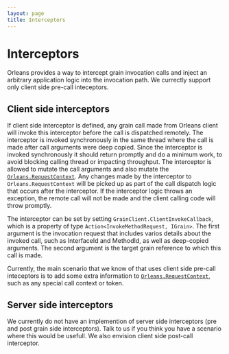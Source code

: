 ```yaml
---
layout: page
title: Interceptors
---
```


# Interceptors

Orleans provides a way to intercept grain invocation calls and inject an arbitrary application logic into the invocation path. We currectly support only client side pre-call inteceptors.

## Client side interceptors

If client side interceptor is defined, any grain call made from Orleans client will invoke this interceptor before the call is dispatched remotely. The interceptor is invoked synchronously in the same thread where the call is made after call arguments were deep copied. Since the interceptor is invoked synchronously it should return promptly and do a minimum work, to avoid blocking calling thread or impacting throughput. The interceptor is allowed to mutate the call arguments and also mutate the [`Orleans.RequestContext`](http://dotnet.github.io/orleans/Advanced-Concepts/Request-Context). Any changes made by the interceptor to `Orleans.RequestContext` will be picked up as part of the call dispatch logic that occurs after the interceptor. If the interceptor logic throws an exception, the remote call will not be made and the client calling code will throw promptly.

The interceptor can be set by setting `GrainClient.ClientInvokeCallback`, which is a property of type `Action<InvokeMethodRequest, IGrain>`. The first argument is the invocation request that includes varios details about the invoked call, such as InterfaceId and MethodId, as well as deep-copied arguments. The second argument is the target grain reference to which this call is made.

Currently, the main scenario that we know of that uses client side pre-call inteceptors is to add some extra information to [`Orleans.RequestContext`](http://dotnet.github.io/orleans/Advanced-Concepts/Request-Context), such as any special call context or token.

## Server side interceptors

We currently do not have an implemention of server side interceptors (pre and post grain side interceptors). Talk to us if you think you have a scenario where this would be usefull. We also envision client side post-call interceptor.
